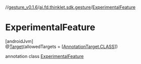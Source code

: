 //[gesture_v0.1.6](../../../index.md)/[ai.fd.thinklet.sdk.gesture](../index.md)/[ExperimentalFeature](index.md)

# ExperimentalFeature

[androidJvm]\
@[Target](https://kotlinlang.org/api/latest/jvm/stdlib/kotlin.annotation/-target/index.html)(allowedTargets = [[AnnotationTarget.CLASS](https://kotlinlang.org/api/latest/jvm/stdlib/kotlin.annotation/-annotation-target/-c-l-a-s-s/index.html)])

annotation class [ExperimentalFeature](index.md)
